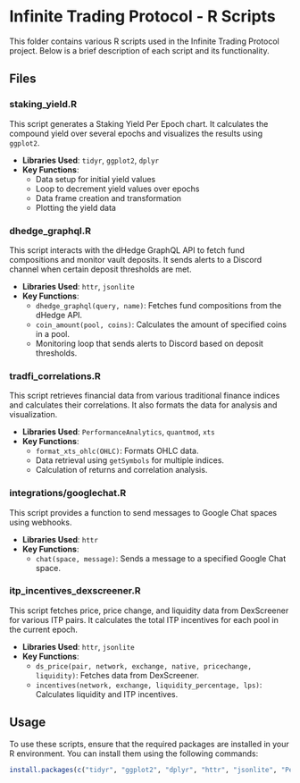 # Infinite Trading Protocol - R Scripts

This folder contains various R scripts used in the Infinite Trading Protocol project. Below is a brief description of each script and its functionality.

## Files

### staking_yield.R

This script generates a Staking Yield Per Epoch chart. It calculates the compound yield over several epochs and visualizes the results using `ggplot2`.

- **Libraries Used**: `tidyr`, `ggplot2`, `dplyr`
- **Key Functions**:
  - Data setup for initial yield values
  - Loop to decrement yield values over epochs
  - Data frame creation and transformation
  - Plotting the yield data

### dhedge_graphql.R

This script interacts with the dHedge GraphQL API to fetch fund compositions and monitor vault deposits. It sends alerts to a Discord channel when certain deposit thresholds are met.

- **Libraries Used**: `httr`, `jsonlite`
- **Key Functions**:
  - `dhedge_graphql(query, name)`: Fetches fund compositions from the dHedge API.
  - `coin_amount(pool, coins)`: Calculates the amount of specified coins in a pool.
  - Monitoring loop that sends alerts to Discord based on deposit thresholds.

### tradfi_correlations.R

This script retrieves financial data from various traditional finance indices and calculates their correlations. It also formats the data for analysis and visualization.

- **Libraries Used**: `PerformanceAnalytics`, `quantmod`, `xts`
- **Key Functions**:
  - `format_xts_ohlc(OHLC)`: Formats OHLC data.
  - Data retrieval using `getSymbols` for multiple indices.
  - Calculation of returns and correlation analysis.

### integrations/googlechat.R

This script provides a function to send messages to Google Chat spaces using webhooks.

- **Libraries Used**: `httr`
- **Key Functions**:
  - `chat(space, message)`: Sends a message to a specified Google Chat space.

### itp_incentives_dexscreener.R

This script fetches price, price change, and liquidity data from DexScreener for various ITP pairs. It calculates the total ITP incentives for each pool in the current epoch.

- **Libraries Used**: `httr`, `jsonlite`
- **Key Functions**:
  - `ds_price(pair, network, exchange, native, pricechange, liquidity)`: Fetches data from DexScreener.
  - `incentives(network, exchange, liquidity_percentage, lps)`: Calculates liquidity and ITP incentives.

## Usage

To use these scripts, ensure that the required packages are installed in your R environment. You can install them using the following commands:

```R
install.packages(c("tidyr", "ggplot2", "dplyr", "httr", "jsonlite", "PerformanceAnalytics", "quantmod", "xts"))

